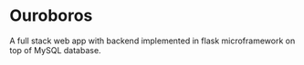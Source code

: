 # Ouroboros

A full stack web app with backend implemented in flask microframework on top of MySQL database.
